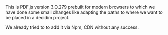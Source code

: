 
This is PDF.js version 3.0.279 prebuilt for modern browsers to
which we have done some small changes like adapting the paths 
to where we want to be placed in a decidim project. 

We already tried to to add it via Npm, CDN without any success.